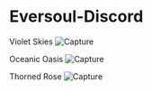 # Eversoul-Discord

Violet Skies
![Capture](https://user-images.githubusercontent.com/104942567/227770992-9eb093ff-6db6-43c8-bdd8-f894579bf244.PNG)

Oceanic Oasis
![Capture](https://user-images.githubusercontent.com/104942567/227780688-93bc5517-2abd-4827-9ce8-0fd06b1a6957.PNG)

Thorned Rose
![Capture](https://user-images.githubusercontent.com/104942567/227819984-ca769fb0-67b7-4437-938c-306d45c5b1b3.PNG)
